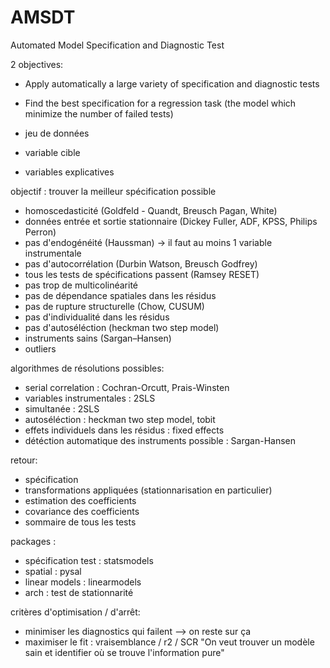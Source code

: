 # AMSDT
Automated Model Specification and Diagnostic Test

2 objectives:
- Apply automatically a large variety of specification and diagnostic tests
- Find the best specification for a regression task (the model which minimize the number of failed tests)

- jeu de données
- variable cible  
- variables explicatives

objectif : trouver la meilleur spécification possible
- homoscedasticité (Goldfeld - Quandt, Breusch Pagan, White)
- données entrée et sortie stationnaire (Dickey Fuller, ADF, KPSS, Philips Perron)
- pas d'endogénéité (Haussman) -> il faut au moins 1 variable instrumentale
- pas d'autocorrélation (Durbin Watson, Breusch Godfrey)
- tous les tests de spécifications passent (Ramsey RESET)
- pas trop de multicolinéarité
- pas de dépendance spatiales dans les résidus
- pas de rupture structurelle (Chow, CUSUM)
- pas d'individualité dans les résidus
- pas d'autoséléction (heckman two step model)
- instruments sains (Sargan–Hansen)
- outliers


algorithmes de résolutions possibles:
- serial correlation : Cochran-Orcutt, Prais-Winsten
- variables instrumentales : 2SLS
- simultanée : 2SLS
- autoséléction : heckman two step model, tobit
- effets individuels dans les résidus : fixed effects
- détéction automatique des instruments possible : Sargan-Hansen


retour:
- spécification
- transformations appliquées (stationnarisation en particulier)
- estimation des coefficients
- covariance des coefficients
- sommaire de tous les tests


packages :
- spécification test : statsmodels
- spatial : pysal
- linear models : linearmodels
- arch : test de stationnarité


critères d'optimisation / d'arrêt:
- minimiser les diagnostics qui failent --> on reste sur ça
- maximiser le fit : vraisemblance / r2 / SCR
"On veut trouver un modèle sain et identifier où se trouve l'information pure"
